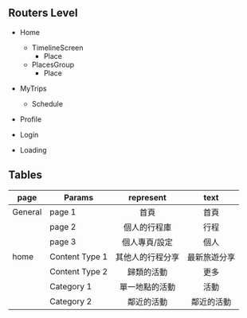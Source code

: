 
## Routers Level
* Home
    * TimelineScreen
        * Place
    * PlacesGroup
        * Place
* MyTrips
    * Schedule
* Profile

* Login
* Loading

## Tables

|page   | Params          | represent     | text       |
|-------|---------------- |:-------------:|:----------:|
|General| page 1          | 首頁           | 首頁       |
|       | page 2          | 個人的行程庫    | 行程       |
|       | page 3          | 個人專頁/設定   | 個人       |
|home   | Content Type 1  | 其他人的行程分享| 最新旅遊分享 |
|       | Content Type 2  | 歸類的活動     | 更多       |
|       | Category 1      | 單一地點的活動  | 活動       |
|       | Category 2      | 鄰近的活動     | 鄰近的活動  |